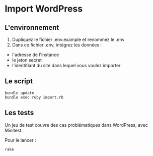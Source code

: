 # Import WordPress

## L'environnement

1. Dupliquez le fichier .env.example et renommez le .env
2. Dans ce fichier .env, intégrez les données :
- l'adresse de l'instance
- le jeton secret
- l'identifiant du site dans lequel vous voulez importer

## Le script

```
bundle update
bundle exec ruby import.rb
```

## Les tests

Un jeu de test couvre des cas problématiques dans WordPress, avec Minitest.

Pour le lancer : 

```
rake
```